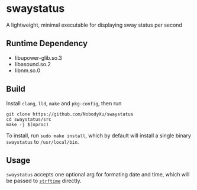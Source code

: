 # swaystatus

A lightweight, minimal executable for displaying sway status per second

## Runtime Dependency
 - libupower-glib.so.3
 - libasound.so.2
 - libnm.so.0

## Build

Install `clang`, `lld`, `make` and `pkg-config`, then run

```
git clone https://github.com/NobodyXu/swaystatus
cd swaystatus/src
make -j $(nproc)
```

To install, run `sudo make install`, which by default will install a single binary `swaystatus` to `/usr/local/bin`.

## Usage

`swaystatus` accepts one optional arg for formating date and time, which will be passed to [`strftime`] directly.

[`strftime`]: https://man7.org/linux/man-pages/man3/strftime.3.html
